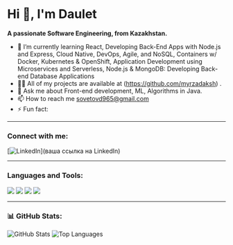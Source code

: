 # Hi 👋, I'm Daulet  
**A passionate Software Engineering, from Kazakhstan.**

- 🌱 I’m currently learning React, Developing Back-End Apps with Node.js and Express, Cloud Native, DevOps, Agile, and NoSQL, Containers w/ Docker, Kubernetes & OpenShift, Application Development using Microservices and Serverless, Node.js & MongoDB: Developing Back-end Database Applications
- 👨‍💻 All of my projects are available at (https://github.com/myrzadaksh) .
- 💬 Ask me about Front-end development, ML, Algorithms in Java.
- 📫 How to reach me sovetovd965@gmail.com 
- ⚡ Fun fact: 

---

### Connect with me:
[![LinkedIn](https://img.shields.io/badge/LinkedIn-%230077B5.svg?style=for-the-badge&logo=linkedin&logoColor=white)](ваша ссылка на LinkedIn)

---

### Languages and Tools:
<p align="left"> 
<img src="https://img.shields.io/badge/Python-%233776AB.svg?style=for-the-badge&logo=python&logoColor=white" />
<img src="https://img.shields.io/badge/Java-%23ED8B00.svg?style=for-the-badge&logo=openjdk&logoColor=white" />
<img src="https://img.shields.io/badge/JavaScript-%23F7DF1E.svg?style=for-the-badge&logo=javascript&logoColor=black" />
<img src="https://img.shields.io/badge/Django-%23092E20.svg?style=for-the-badge&logo=django&logoColor=white" />
<!-- Добавьте другие технологии, которые вы знаете -->
</p>

---

### 📊 GitHub Stats:
<p align="left">
  <img src="https://github-readme-stats.vercel.app/api?username=yourusername&show_icons=true&theme=radical" alt="GitHub Stats" />
  <img src="https://github-readme-stats.vercel.app/api/top-langs/?username=yourusername&layout=compact&theme=radical" alt="Top Languages" />
</p>
